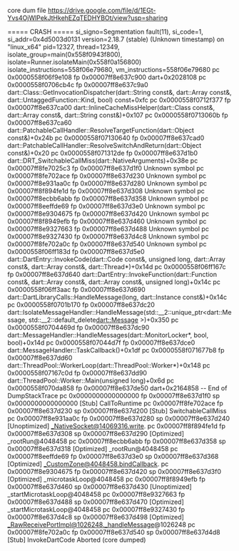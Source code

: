 core dum file https://drive.google.com/file/d/1EGt-Yvs4OjWlPekJtHkehEZqTEDHYBOt/view?usp=sharing


===== CRASH =====
si_signo=Segmentation fault(11), si_code=1, si_addr=0x4d5003d0131
version=2.18.7 (stable) (Unknown timestamp) on "linux_x64"
pid=12327, thread=12349, isolate_group=main(0x558f0943f800), isolate=Runner.isolateMain(0x558f0a156800)
isolate_instructions=558f06e79680, vm_instructions=558f06e79680
  pc 0x0000558f06f9e108 fp 0x00007ff8e637c900 dart+0x2028108
  pc 0x0000558f0706cb4c fp 0x00007ff8e637c9a0 dart::Class::GetInvocationDispatcher(dart::String const&, dart::Array const&, dart::UntaggedFunction::Kind, bool) const+0xfc
  pc 0x0000558f0712f377 fp 0x00007ff8e637ca00 dart::InlineCacheMissHelper(dart::Class const&, dart::Array const&, dart::String const&)+0x107
  pc 0x0000558f0713060b fp 0x00007ff8e637ca60 dart::PatchableCallHandler::ResolveTargetFunction(dart::Object const&)+0x24b
  pc 0x0000558f07130640 fp 0x00007ff8e637cad0 dart::PatchableCallHandler::ResolveSwitchAndReturn(dart::Object const&)+0x20
  pc 0x0000558f071312de fp 0x00007ff8e637d1b0 dart::DRT_SwitchableCallMiss(dart::NativeArguments)+0x38e
  pc 0x00007ff8fe7025c3 fp 0x00007ff8e637d1f0 Unknown symbol
  pc 0x00007ff8fe702ace fp 0x00007ff8e637d230 Unknown symbol
  pc 0x00007ff8e931aa0c fp 0x00007ff8e637d280 Unknown symbol
  pc 0x00007ff8f894fe1d fp 0x00007ff8e637d308 Unknown symbol
  pc 0x00007ff8ecbb6abb fp 0x00007ff8e637d358 Unknown symbol
  pc 0x00007ff8eeffde69 fp 0x00007ff8e637d3e0 Unknown symbol
  pc 0x00007ff8e9304675 fp 0x00007ff8e637d420 Unknown symbol
  pc 0x00007ff8f8949efb fp 0x00007ff8e637d460 Unknown symbol
  pc 0x00007ff8e9327663 fp 0x00007ff8e637d488 Unknown symbol
  pc 0x00007ff8e9327430 fp 0x00007ff8e637d4c8 Unknown symbol
  pc 0x00007ff8fe702a0c fp 0x00007ff8e637d540 Unknown symbol
  pc 0x0000558f06ff183d fp 0x00007ff8e637d5e0 dart::DartEntry::InvokeCode(dart::Code const&, unsigned long, dart::Array const&, dart::Array const&, dart::Thread*)+0x14d
  pc 0x0000558f06ff167c fp 0x00007ff8e637d640 dart::DartEntry::InvokeFunction(dart::Function const&, dart::Array const&, dart::Array const&, unsigned long)+0x14c
  pc 0x0000558f06ff3aac fp 0x00007ff8e637d690 dart::DartLibraryCalls::HandleMessage(long, dart::Instance const&)+0x14c
  pc 0x0000558f0701b170 fp 0x00007ff8e637dc20 dart::IsolateMessageHandler::HandleMessage(std::__2::unique_ptr<dart::Message, std::__2::default_delete<dart::Message> >)+0x350
  pc 0x0000558f0704469d fp 0x00007ff8e637dc90 dart::MessageHandler::HandleMessages(dart::MonitorLocker*, bool, bool)+0x14d
  pc 0x0000558f07044d7f fp 0x00007ff8e637dce0 dart::MessageHandler::TaskCallback()+0x1df
  pc 0x0000558f071677b8 fp 0x00007ff8e637dd60 dart::ThreadPool::WorkerLoop(dart::ThreadPool::Worker*)+0x148
  pc 0x0000558f07167c0d fp 0x00007ff8e637dd90 dart::ThreadPool::Worker::Main(unsigned long)+0x6d
  pc 0x0000558f070da858 fp 0x00007ff8e637de50 dart+0x2164858
-- End of DumpStackTrace
  pc 0x0000000000000000 fp 0x00007ff8e637d1f0 sp 0x0000000000000000 [Stub] CallToRuntime
  pc 0x00007ff8fe702ace fp 0x00007ff8e637d230 sp 0x00007ff8e637d200 [Stub] SwitchableCallMiss
  pc 0x00007ff8e931aa0c fp 0x00007ff8e637d280 sp 0x00007ff8e637d240 [Unoptimized] _NativeSocket@14069316.write.<anonymous closure>
  pc 0x00007ff8f894fe1d fp 0x00007ff8e637d308 sp 0x00007ff8e637d290 [Optimized] _rootRun@4048458
  pc 0x00007ff8ecbb6abb fp 0x00007ff8e637d358 sp 0x00007ff8e637d318 [Optimized] _rootRun@4048458
  pc 0x00007ff8eeffde69 fp 0x00007ff8e637d3e0 sp 0x00007ff8e637d368 [Optimized] _CustomZone@4048458.bindCallback.<anonymous closure>
  pc 0x00007ff8e9304675 fp 0x00007ff8e637d420 sp 0x00007ff8e637d3f0 [Optimized] _microtaskLoop@4048458
  pc 0x00007ff8f8949efb fp 0x00007ff8e637d460 sp 0x00007ff8e637d430 [Unoptimized] _startMicrotaskLoop@4048458
  pc 0x00007ff8e9327663 fp 0x00007ff8e637d488 sp 0x00007ff8e637d470 [Optimized] _startMicrotaskLoop@4048458
  pc 0x00007ff8e9327430 fp 0x00007ff8e637d4c8 sp 0x00007ff8e637d498 [Optimized] _RawReceivePortImpl@1026248._handleMessage@1026248
  pc 0x00007ff8fe702a0c fp 0x00007ff8e637d540 sp 0x00007ff8e637d4d8 [Stub] InvokeDartCode
Aborted (core dumped)


